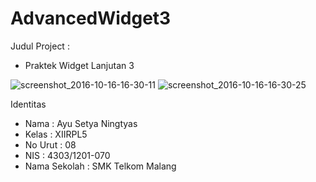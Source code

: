 # AdvancedWidget3
Judul Project :
- Praktek Widget Lanjutan 3

![screenshot_2016-10-16-16-30-11](https://cloud.githubusercontent.com/assets/22768753/19417277/4a8d46ec-93d3-11e6-88f4-28df8a7fdb3f.png)
![screenshot_2016-10-16-16-30-25](https://cloud.githubusercontent.com/assets/22768753/19417278/4a91c726-93d3-11e6-9208-b60b794dc1b5.png)

Identitas

- Nama : Ayu Setya Ningtyas
- Kelas : XIIRPL5
- No Urut : 08
- NIS : 4303/1201-070
- Nama Sekolah : SMK Telkom Malang

